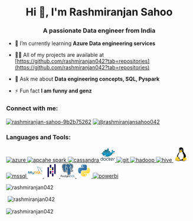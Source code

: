 <h1 align="center">Hi 👋, I'm Rashmiranjan Sahoo</h1>
<h3 align="center">A passionate Data engineer from India</h3>





- 🌱 I’m currently learning **Azure Data engineering services**

- 👨‍💻 All of my projects are available at [https://github.com/rashmiranjan042?tab=repositories](https://github.com/rashmiranjan042?tab=repositories)

- 💬 Ask me about **Data engineering concepts, SQL, Pyspark**

- ⚡ Fun fact **I am funny and genz**

<h3 align="left">Connect with me:</h3>
<p align="left">
<a href="https://linkedin.com/in/rashmiranjan-sahoo-9b2b75262" target="blank"><img align="center" src="https://raw.githubusercontent.com/rahuldkjain/github-profile-readme-generator/master/src/images/icons/Social/linked-in-alt.svg" alt="rashmiranjan-sahoo-9b2b75262" height="30" width="40" /></a>
<a href="https://medium.com/@rashmiranjansahoo042" target="blank"><img align="center" src="https://raw.githubusercontent.com/rahuldkjain/github-profile-readme-generator/master/src/images/icons/Social/medium.svg" alt="@rashmiranjansahoo042" height="30" width="40" /></a>
</p>

<h3 align="left">Languages and Tools:</h3>
<p align="left"> <a href="https://azure.microsoft.com/en-in/" target="_blank" rel="noreferrer"> <img src="https://www.vectorlogo.zone/logos/microsoft_azure/microsoft_azure-icon.svg" alt="azure" width="40" height="40"/> </a> <a href="https://spark.apache.org/docs/latest/" target="_blank" rel="noreferrer"> <img src="https://www.vectorlogo.zone/logos/apache_spark/apache_spark-ar21.svg" alt="apcahe spark" width="50" height="40"/> </a> <a href="https://cassandra.apache.org/" target="_blank" rel="noreferrer"> <img src="https://www.vectorlogo.zone/logos/apache_cassandra/apache_cassandra-icon.svg" alt="cassandra" width="40" height="40"/> </a> <a href="https://www.docker.com/" target="_blank" rel="noreferrer"> <img src="https://raw.githubusercontent.com/devicons/devicon/master/icons/docker/docker-original-wordmark.svg" alt="docker" width="40" height="40"/> </a> <a href="https://git-scm.com/" target="_blank" rel="noreferrer"> <img src="https://www.vectorlogo.zone/logos/git-scm/git-scm-icon.svg" alt="git" width="40" height="40"/> </a> <a href="https://hadoop.apache.org/" target="_blank" rel="noreferrer"> <img src="https://www.vectorlogo.zone/logos/apache_hadoop/apache_hadoop-icon.svg" alt="hadoop" width="40" height="40"/> </a> <a href="https://hive.apache.org/" target="_blank" rel="noreferrer"> <img src="https://www.vectorlogo.zone/logos/apache_hive/apache_hive-icon.svg" alt="hive" width="40" height="40"/> </a> <a href="https://www.linux.org/" target="_blank" rel="noreferrer"> <img src="https://raw.githubusercontent.com/devicons/devicon/master/icons/linux/linux-original.svg" alt="linux" width="40" height="40"/> </a> <a href="https://www.microsoft.com/en-us/sql-server" target="_blank" rel="noreferrer"> <img src="https://www.svgrepo.com/show/303229/microsoft-sql-server-logo.svg" alt="mssql" width="40" height="40"/> </a> <a href="https://www.mysql.com/" target="_blank" rel="noreferrer"> <img src="https://raw.githubusercontent.com/devicons/devicon/master/icons/mysql/mysql-original-wordmark.svg" alt="mysql" width="40" height="40"/> </a> <a href="https://pandas.pydata.org/" target="_blank" rel="noreferrer"> <img src="https://raw.githubusercontent.com/devicons/devicon/2ae2a900d2f041da66e950e4d48052658d850630/icons/pandas/pandas-original.svg" alt="pandas" width="40" height="40"/> </a> <a href="https://www.postgresql.org" target="_blank" rel="noreferrer"> <img src="https://raw.githubusercontent.com/devicons/devicon/master/icons/postgresql/postgresql-original-wordmark.svg" alt="postgresql" width="40" height="40"/> </a> <a href="https://www.python.org" target="_blank" rel="noreferrer"> <img src="https://raw.githubusercontent.com/devicons/devicon/master/icons/python/python-original.svg" alt="python" width="40" height="40"/> </a> <a href="https://powerbi.microsoft.com/en-in/" target="_blank" rel="noreferrer"> <img src="https://www.vectorlogo.zone/logos/microsoft_powerbi/microsoft_powerbi-ar21.svg" alt="powerbi" width="70" height="40"/> </a></p>



<p><img align="centre" src="https://github-readme-stats.vercel.app/api/top-langs?username=rashmiranjan042&show_icons=true&locale=en&layout=compact" alt="rashmiranjan042" /></p>

<p>&nbsp;<img align="center" src="https://github-readme-stats.vercel.app/api?username=rashmiranjan042&show_icons=true&locale=en" alt="rashmiranjan042" /></p>

<p><img align="center" src="https://github-readme-streak-stats.herokuapp.com/?user=rashmiranjan042&" alt="rashmiranjan042" /></p>

